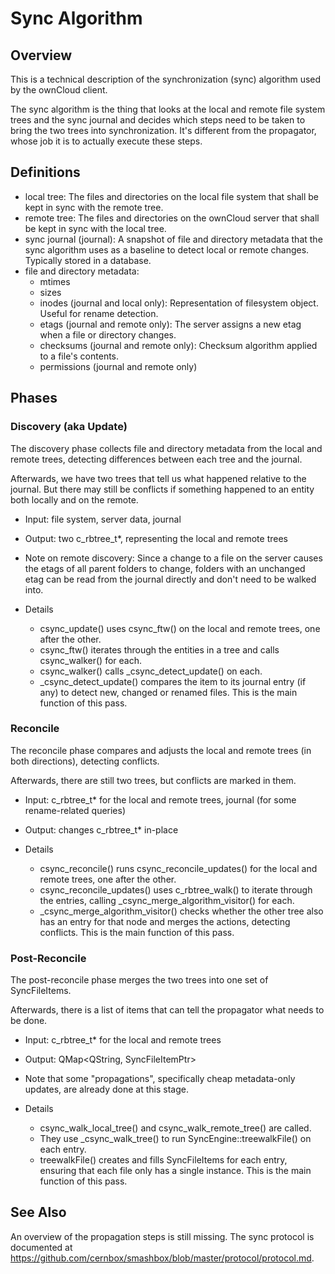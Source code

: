 Sync Algorithm
==============

Overview
--------

This is a technical description of the synchronization (sync) algorithm used by the ownCloud client.

The sync algorithm is the thing that looks at the local and remote file system trees and the sync journal and decides which steps need to be taken to bring the two trees into synchronization. It's different from the propagator, whose job it is to actually execute these steps.


Definitions
-----------

  - local tree: The files and directories on the local file system that shall be kept in sync with the remote tree.
  - remote tree: The files and directories on the ownCloud server that shall be kept in sync with the local tree.
  - sync journal (journal): A snapshot of file and directory metadata that the sync algorithm uses as a baseline to detect local or remote changes. Typically stored in a database.
  - file and directory metadata:
    - mtimes
    - sizes
    - inodes (journal and local only): Representation of filesystem object. Useful for rename detection.
    - etags (journal and remote only): The server assigns a new etag when a file or directory changes.
    - checksums (journal and remote only): Checksum algorithm applied to a file's contents.
    - permissions (journal and remote only)


Phases
------

### Discovery (aka Update)

The discovery phase collects file and directory metadata from the local and remote trees, detecting differences between each tree and the journal.

Afterwards, we have two trees that tell us what happened relative to the journal. But there may still be conflicts if something happened to an entity both locally and on the remote.

  - Input: file system, server data, journal
  - Output: two c_rbtree_t*, representing the local and remote trees

  - Note on remote discovery: Since a change to a file on the server causes the etags of all parent folders to change, folders with an unchanged etag can be read from the journal directly and don't need to be walked into.

  - Details
    - csync_update() uses csync_ftw() on the local and remote trees, one after the other.
    - csync_ftw() iterates through the entities in a tree and calls csync_walker() for each.
    - csync_walker() calls _csync_detect_update() on each.
    - _csync_detect_update() compares the item to its journal entry (if any) to detect new, changed or renamed files. This is the main function of this pass.



### Reconcile

The reconcile phase compares and adjusts the local and remote trees (in both directions), detecting conflicts.

Afterwards, there are still two trees, but conflicts are marked in them.

  - Input: c_rbtree_t* for the local and remote trees, journal (for some rename-related queries)
  - Output: changes c_rbtree_t* in-place

  - Details
    - csync_reconcile() runs csync_reconcile_updates() for the local and remote trees, one after the other.
    - csync_reconcile_updates() uses c_rbtree_walk() to iterate through the entries, calling _csync_merge_algorithm_visitor() for each.
    - _csync_merge_algorithm_visitor() checks whether the other tree also has an entry for that node and merges the actions, detecting conflicts. This is the main function of this pass.


### Post-Reconcile

The post-reconcile phase merges the two trees into one set of SyncFileItems.

Afterwards, there is a list of items that can tell the propagator what needs to be done.

  - Input: c_rbtree_t* for the local and remote trees
  - Output: QMap<QString, SyncFileItemPtr>

  - Note that some "propagations", specifically cheap metadata-only updates, are already done at this stage.

  - Details
    - csync_walk_local_tree() and csync_walk_remote_tree() are called.
    - They use _csync_walk_tree() to run SyncEngine::treewalkFile() on each entry.
    - treewalkFile() creates and fills SyncFileItems for each entry, ensuring that each file only has a single instance. This is the main function of this pass.


See Also
--------

An overview of the propagation steps is still missing. The sync protocol is documented at https://github.com/cernbox/smashbox/blob/master/protocol/protocol.md.
